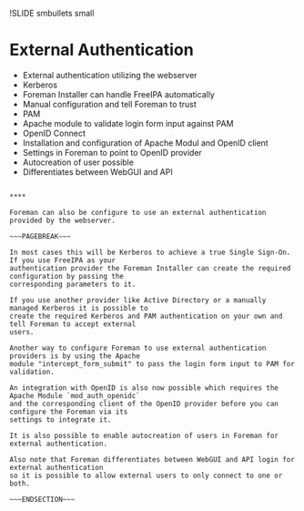 !SLIDE smbullets small
# External Authentication

* External authentication utilizing the webserver
* Kerberos
 * Foreman Installer can handle FreeIPA automatically
 * Manual configuration and tell Foreman to trust
* PAM
 * Apache module to validate login form input against PAM
* OpenID Connect 
 * Installation and configuration of Apache Modul and OpenID client
 * Settings in Foreman to point to OpenID provider 
* Autocreation of user possible
* Differentiates between WebGUI and API

~~~SECTION:handouts~~~

****

Foreman can also be configure to use an external authentication provided by the webserver.

~~~PAGEBREAK~~~

In most cases this will be Kerberos to achieve a true Single Sign-On. If you use FreeIPA as your
authentication provider the Foreman Installer can create the required configuration by passing the
corresponding parameters to it.

If you use another provider like Active Directory or a manually managed Kerberos it is possible to
create the required Kerberos and PAM authentication on your own and tell Foreman to accept external
users.

Another way to configure Foreman to use external authentication providers is by using the Apache
module "intercept_form_submit" to pass the login form input to PAM for validation.

An integration with OpenID is also now possible which requires the Apache Module `mod_auth_openidc`
and the corresponding client of the OpenID provider before you can configure the Foreman via its
settings to integrate it.

It is also possible to enable autocreation of users in Foreman for external authentication.

Also note that Foreman differentiates between WebGUI and API login for external authentication
so it is possible to allow external users to only connect to one or both.

~~~ENDSECTION~~~
